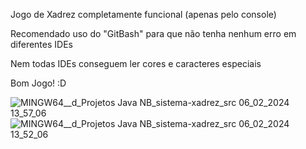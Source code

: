 Jogo de Xadrez completamente funcional (apenas pelo console)

Recomendado uso do "GitBash" para que não tenha nenhum erro em diferentes IDEs

Nem todas IDEs conseguem ler cores e caracteres especiais

Bom Jogo! :D

![MINGW64__d_Projetos Java NB_sistema-xadrez_src 06_02_2024 13_57_06](https://github.com/ArturHSousa/sistema-xadrez-java/assets/135179306/015bee70-f6d0-4d9b-8d58-d70f759eb8c3)
![MINGW64__d_Projetos Java NB_sistema-xadrez_src 06_02_2024 13_52_06](https://github.com/ArturHSousa/sistema-xadrez-java/assets/135179306/6d0e91ca-4ca9-45d0-b1b4-108c246040e0)
